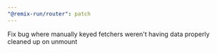 ```yaml
---
"@remix-run/router": patch
---
```


Fix bug where manually keyed fetchers weren't having data properly cleaned up on unmount
